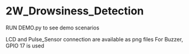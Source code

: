 # 2W_Drowsiness_Detection
RUN DEMO.py to see demo scenarios

LCD and Pulse_Sensor connection are available as png files
For Buzzer, GPIO 17 is used
